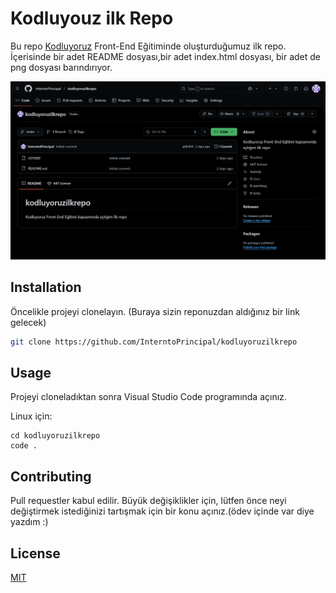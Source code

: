  # Kodluyouz ilk Repo
 Bu repo [Kodluyoruz](https://www.kodluyoruz.org/) Front-End Eğitiminde oluşturduğumuz ilk repo. İçerisinde bir adet README dosyası,bir adet index.html dosyası, bir adet de png dosyası barındırıyor.

 ![github](kodluyoruzodev.png)

 ## Installation
 Öncelikle projeyi clonelayın. (Buraya sizin reponuzdan aldığınız bir link gelecek)
 ```bash
 git clone https://github.com/InterntoPrincipal/kodluyoruzilkrepo
 ```
 ## Usage

Projeyi cloneladıktan sonra Visual Studio Code programında açınız.

Linux için:
```linux
cd kodluyoruzilkrepo
code .
```

## Contributing
Pull requestler kabul edilir. Büyük değişiklikler için, lütfen önce neyi değiştirmek istediğinizi tartışmak için bir konu açınız.(ödev içinde var diye yazdım :)


## License
[MIT](https://choosealicense.com/licenses/mit/)